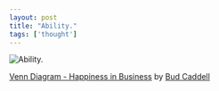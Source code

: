 ```yaml
---
layout: post
title: "Ability."
tags: ['thought']
---
```


![Ability.]({{site.baseurl}}/content/img/ability.png)

[Venn Diagram - Happiness in Business](http://www.flickr.com/photos/bud_caddell/3592960452/) by [Bud Caddell](http://www.flickr.com/photos/bud_caddell/)